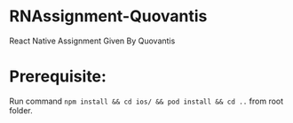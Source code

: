 # RNAssignment-Quovantis
React Native Assignment Given By Quovantis

# Prerequisite:
Run command `npm install && cd ios/ && pod install && cd ..` from root folder.
